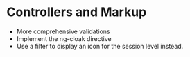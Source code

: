 # Controllers and Markup

* More comprehensive validations
* Implement the ng-cloak directive
* Use a filter to display an icon for the session level instead.